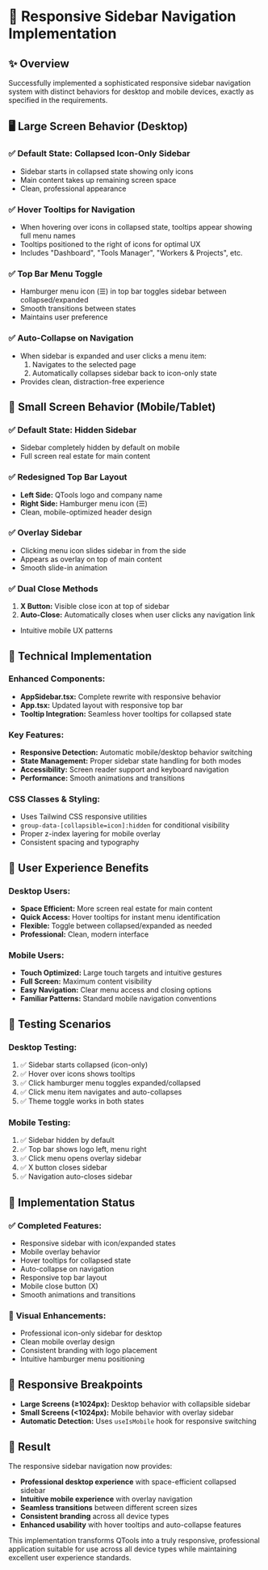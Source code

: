 # 🎨 Responsive Sidebar Navigation Implementation

## ✨ Overview
Successfully implemented a sophisticated responsive sidebar navigation system with distinct behaviors for desktop and mobile devices, exactly as specified in the requirements.

## 🖥️ Large Screen Behavior (Desktop)

### ✅ **Default State: Collapsed Icon-Only Sidebar**
- Sidebar starts in collapsed state showing only icons
- Main content takes up remaining screen space
- Clean, professional appearance

### ✅ **Hover Tooltips for Navigation**
- When hovering over icons in collapsed state, tooltips appear showing full menu names
- Tooltips positioned to the right of icons for optimal UX
- Includes "Dashboard", "Tools Manager", "Workers & Projects", etc.

### ✅ **Top Bar Menu Toggle**
- Hamburger menu icon (☰) in top bar toggles sidebar between collapsed/expanded
- Smooth transitions between states
- Maintains user preference

### ✅ **Auto-Collapse on Navigation**
- When sidebar is expanded and user clicks a menu item:
  1. Navigates to the selected page
  2. Automatically collapses sidebar back to icon-only state
- Provides clean, distraction-free experience

## 📱 Small Screen Behavior (Mobile/Tablet)

### ✅ **Default State: Hidden Sidebar**
- Sidebar completely hidden by default on mobile
- Full screen real estate for main content

### ✅ **Redesigned Top Bar Layout**
- **Left Side:** QTools logo and company name
- **Right Side:** Hamburger menu icon (☰)
- Clean, mobile-optimized header design

### ✅ **Overlay Sidebar**
- Clicking menu icon slides sidebar in from the side
- Appears as overlay on top of main content
- Smooth slide-in animation

### ✅ **Dual Close Methods**
1. **X Button:** Visible close icon at top of sidebar
2. **Auto-Close:** Automatically closes when user clicks any navigation link
- Intuitive mobile UX patterns

## 🔧 Technical Implementation

### **Enhanced Components:**
- **AppSidebar.tsx:** Complete rewrite with responsive behavior
- **App.tsx:** Updated layout with responsive top bar
- **Tooltip Integration:** Seamless hover tooltips for collapsed state

### **Key Features:**
- **Responsive Detection:** Automatic mobile/desktop behavior switching
- **State Management:** Proper sidebar state handling for both modes
- **Accessibility:** Screen reader support and keyboard navigation
- **Performance:** Smooth animations and transitions

### **CSS Classes & Styling:**
- Uses Tailwind CSS responsive utilities
- `group-data-[collapsible=icon]:hidden` for conditional visibility
- Proper z-index layering for mobile overlay
- Consistent spacing and typography

## 🎯 User Experience Benefits

### **Desktop Users:**
- **Space Efficient:** More screen real estate for main content
- **Quick Access:** Hover tooltips for instant menu identification
- **Flexible:** Toggle between collapsed/expanded as needed
- **Professional:** Clean, modern interface

### **Mobile Users:**
- **Touch Optimized:** Large touch targets and intuitive gestures
- **Full Screen:** Maximum content visibility
- **Easy Navigation:** Clear menu access and closing options
- **Familiar Patterns:** Standard mobile navigation conventions

## 🧪 Testing Scenarios

### **Desktop Testing:**
1. ✅ Sidebar starts collapsed (icon-only)
2. ✅ Hover over icons shows tooltips
3. ✅ Click hamburger menu toggles expanded/collapsed
4. ✅ Click menu item navigates and auto-collapses
5. ✅ Theme toggle works in both states

### **Mobile Testing:**
1. ✅ Sidebar hidden by default
2. ✅ Top bar shows logo left, menu right
3. ✅ Click menu opens overlay sidebar
4. ✅ X button closes sidebar
5. ✅ Navigation auto-closes sidebar

## 🚀 Implementation Status

### ✅ **Completed Features:**
- Responsive sidebar with icon/expanded states
- Mobile overlay behavior
- Hover tooltips for collapsed state
- Auto-collapse on navigation
- Responsive top bar layout
- Mobile close button (X)
- Smooth animations and transitions

### 🎨 **Visual Enhancements:**
- Professional icon-only sidebar for desktop
- Clean mobile overlay design
- Consistent branding with logo placement
- Intuitive hamburger menu positioning

## 📱 Responsive Breakpoints

- **Large Screens (≥1024px):** Desktop behavior with collapsible sidebar
- **Small Screens (<1024px):** Mobile behavior with overlay sidebar
- **Automatic Detection:** Uses `useIsMobile` hook for responsive switching

## 🎉 Result

The responsive sidebar navigation now provides:
- **Professional desktop experience** with space-efficient collapsed sidebar
- **Intuitive mobile experience** with overlay navigation
- **Seamless transitions** between different screen sizes
- **Consistent branding** across all device types
- **Enhanced usability** with hover tooltips and auto-collapse features

This implementation transforms QTools into a truly responsive, professional application suitable for use across all device types while maintaining excellent user experience standards.
